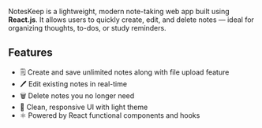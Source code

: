 NotesKeep is a lightweight, modern note-taking web app built using **React.js**. It allows users to quickly create, edit, and delete notes — ideal for organizing thoughts, to-dos, or study reminders.

## Features

- 🗒️ Create and save unlimited notes along with file upload feature
- 🖊️ Edit existing notes in real-time
- 🗑️ Delete notes you no longer need
- 🌙 Clean, responsive UI with light theme
- ⚛️ Powered by React functional components and hooks

